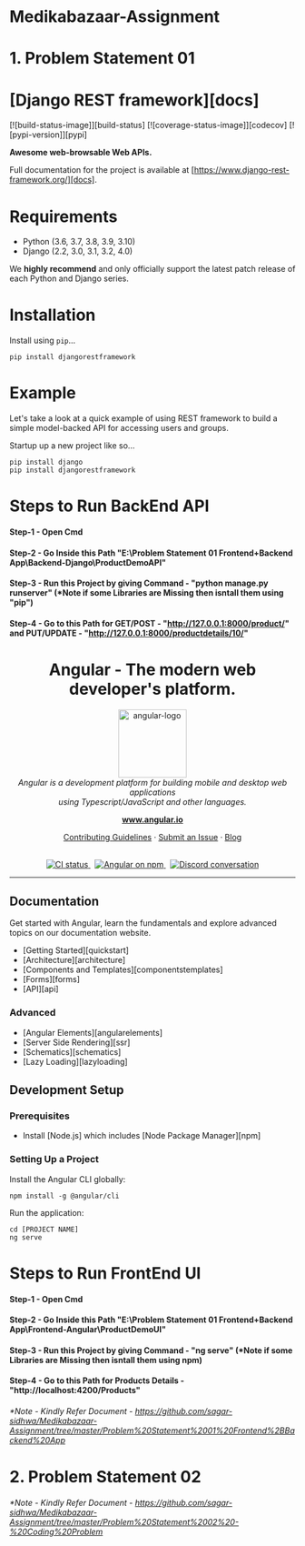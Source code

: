 # Medikabazaar-Assignment

# 1. Problem Statement 01

# [Django REST framework][docs]

[![build-status-image]][build-status]
[![coverage-status-image]][codecov]
[![pypi-version]][pypi]

**Awesome web-browsable Web APIs.**

Full documentation for the project is available at [https://www.django-rest-framework.org/][docs].

# Requirements

* Python (3.6, 3.7, 3.8, 3.9, 3.10)
* Django (2.2, 3.0, 3.1, 3.2, 4.0)

We **highly recommend** and only officially support the latest patch release of
each Python and Django series.

# Installation

Install using `pip`...

    pip install djangorestframework
    
# Example

Let's take a look at a quick example of using REST framework to build a simple model-backed API for accessing users and groups.

Startup up a new project like so...

    pip install django
    pip install djangorestframework
    
# Steps to Run BackEnd API
#### Step-1 - Open Cmd
#### Step-2 - Go Inside this Path "E:\Problem Statement 01 Frontend+Backend App\Backend-Django\ProductDemoAPI"
#### Step-3 - Run this Project by giving Command - "python manage.py runserver" (*Note if some Libraries are Missing then isntall them using "pip")
#### Step-4 - Go to this Path for GET/POST - "http://127.0.0.1:8000/product/" and PUT/UPDATE - "http://127.0.0.1:8000/productdetails/10/"

<h1 align="center">Angular - The modern web developer's platform.</h1>

<p align="center">
  <img src="aio/src/assets/images/logos/angular/angular.png" alt="angular-logo" width="120px" height="120px"/>
  <br>
  <i>Angular is a development platform for building mobile and desktop web applications
    <br> using Typescript/JavaScript and other languages.</i>
  <br>
</p>

<p align="center">
  <a href="https://www.angular.io"><strong>www.angular.io</strong></a>
  <br>
</p>

<p align="center">
  <a href="CONTRIBUTING.md">Contributing Guidelines</a>
  ·
  <a href="https://github.com/angular/angular/issues">Submit an Issue</a>
  ·
  <a href="https://blog.angular.io/">Blog</a>
  <br>
  <br>
</p>

<p align="center">
  <a href="https://circleci.com/gh/angular/workflows/angular/tree/master">
    <img src="https://img.shields.io/circleci/build/github/angular/angular/master.svg?logo=circleci&logoColor=fff&label=CircleCI" alt="CI status" />
  </a>&nbsp;
  <a href="https://www.npmjs.com/@angular/core">
    <img src="https://img.shields.io/npm/v/@angular/core.svg?logo=npm&logoColor=fff&label=NPM+package&color=limegreen" alt="Angular on npm" />
  </a>&nbsp;
  <a href="https://discord.gg/angular">
    <img src="https://img.shields.io/discord/463752820026376202.svg?logo=discord&logoColor=fff&label=Discord&color=7389d8" alt="Discord conversation" />
  </a>
</p>

<hr>

## Documentation

Get started with Angular, learn the fundamentals and explore advanced topics on our documentation website.

- [Getting Started][quickstart]
- [Architecture][architecture]
- [Components and Templates][componentstemplates]
- [Forms][forms]
- [API][api]

### Advanced

- [Angular Elements][angularelements]
- [Server Side Rendering][ssr]
- [Schematics][schematics]
- [Lazy Loading][lazyloading]

## Development Setup

### Prerequisites

- Install [Node.js] which includes [Node Package Manager][npm]

### Setting Up a Project

Install the Angular CLI globally:

```
npm install -g @angular/cli
```

Run the application:

```
cd [PROJECT NAME]
ng serve
```

# Steps to Run FrontEnd UI
#### Step-1 - Open Cmd
#### Step-2 - Go Inside this Path "E:\Problem Statement 01 Frontend+Backend App\Frontend-Angular\ProductDemoUI"
#### Step-3 - Run this Project by giving Command - "ng serve" (*Note if some Libraries are Missing then isntall them using npm)
#### Step-4 - Go to this Path for Products Details - "http://localhost:4200/Products"

###### *Note - Kindly Refer Document - https://github.com/sagar-sidhwa/Medikabazaar-Assignment/tree/master/Problem%20Statement%2001%20Frontend%2BBackend%20App


# 2. Problem Statement 02

###### *Note - Kindly Refer Document - https://github.com/sagar-sidhwa/Medikabazaar-Assignment/tree/master/Problem%20Statement%2002%20-%20Coding%20Problem







